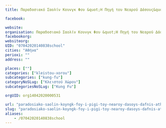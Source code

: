 ```yaml
---
title: Παραδοσιακό Σαολίν Κουνγκ Φου &quot;Η Πηγή του Νεαρού Δάσους&quot;  Δάφνης-Αθήνα-Kung Fu

facebook:

website:
organisation: Παραδοσιακό Σαολίν Κουνγκ Φου &quot;Η Πηγή του Νεαρού Δάσους&quot;  Δάφνης
facebookorg:
websiteorg:
UID: "07042020140838school"
cities: "Αθήνα"
perioxi: ""
address: ""

places: [""]
categories: ["kleistou-xorou"]
subcategories: ["kung-fu"]
categoryNoSLug: ["Κλειστού Χώρου"]
subcategoriesNoSLug: ["Kung Fu"]

orgUID: org14042020000531

url: "paradosiako-saolin-koyngk-foy-i-pigi-toy-nearoy-dasoys-dafnis-athina-kung-fu/athina//"
slug: "paradosiako-saolin-koyngk-foy-i-pigi-toy-nearoy-dasoys-dafnis-athina-kung-fu"
aliases:
    - /07042020140838school
---
```





